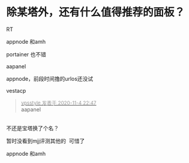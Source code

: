 # 除某塔外，还有什么值得推荐的面板？


RT

appnode 和amh

portainer 也不错

aapanel

appnode，前段时间撸的urlos还没试

vestacp

<div class="quote"><blockquote><font size="2"><a href="https://www.hostloc.com/forum.php?mod=redirect&amp;goto=findpost&amp;pid=9404069&amp;ptid=762538" target="_blank"><font color="#999999">vpsstyle 发表于 2020-11-4 22:47</font></a></font><br />
aapanel</blockquote></div><br />
不还是宝塔换了个名？

暂时没看到mjj评测其他的&nbsp;&nbsp;可惜了<img id="aimg_HB9H8" onclick="zoom(this, this.src, 0, 0, 0)" class="zoom" src="https://cdn.jsdelivr.net/gh/hishis/forum-master/public/images/patch.gif" onmouseover="img_onmouseoverfunc(this)" onload="thumbImg(this)" border="0" alt="" />

appnode 和amh

